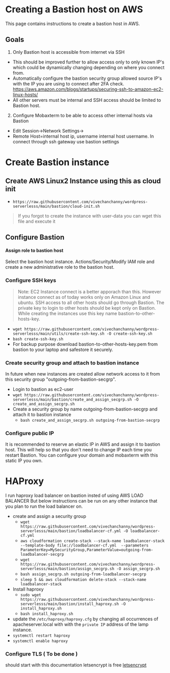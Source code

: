 # Creating a Bastion host on AWS
This page contains instructions to create a bastion host in AWS.

## Goals
1. Only Bastion host is accessible from internet via SSH
  - This should be improved further to allow access only to only known IP's which could be dynamically changing depending on where you connect from.
  - Automatically configure the bastion security group allowed source IP's with the IP you are using to connect after 2FA check. https://aws.amazon.com/blogs/startups/securing-ssh-to-amazon-ec2-linux-hosts/
  - All other servers must be internal and SSH access should be limited to Bastion host.
2. Configure Mobaxterm to be able to access other internal hosts via Bastion
  - Edit Session->Network Settings->
  - Remote Host=internal host ip, username internal host username. In connect through ssh gateway use bastion settings

# Create Bastion instance
## Create AWS Linux2 Instance using this as cloud init
- ```https://raw.githubusercontent.com/vivechanchanny/wordpress-serverlesss/main/bastion/cloud-init.sh```
> If you forgot to create the instance with user-data you can wget this file and execute it
## Configure Bastion
#### Assign role to bastion host
Select the bastion host instance. Actions/Security/Modify IAM role and create a new administrative role to the bastion host.
### Configure SSH keys
> Note: EC2 Instance connect is a better apporach than this. However instance connect as of today works only on Amazon Linux and ubuntu. 
SSH access to all other hosts should go through Bastion. The private key to login to other hosts should be kept only on Bastion. While creating the instances use this key name bastion-to-other-hosts-key.
- ```wget https://raw.githubusercontent.com/vivechanchanny/wordpress-serverlesss/main/utils/create-ssh-key.sh -O create-ssh-key.sh```
- ```bash create-ssh-key.sh```
- For backup purpose download bastion-to-other-hosts-key.pem from bastion to your laptop and safestore it securely.

### Create security group and attach to bastion instance
In future when new instances are created allow network access to it from this security group "outgoing-from-bastion-secgrp".
- Login to bastion as ec2-user
- ```wget https://raw.githubusercontent.com/vivechanchanny/wordpress-serverlesss/main/bastion/create_and_assign_secgrp.sh -O create_and_assign_secgrp.sh```
- Create a security group by name outgoing-from-bastion-secgrp and attach it to bastion instance
  - ```bash create_and_assign_secgrp.sh outgoing-from-bastion-secgrp```


### Configure public IP
It is recommended to reserve an elastic IP in AWS and assign it to bastion host. This will help so that you don't need to change IP each time you restart Bastion. You can configure your domain and mobaxterm with this static IP you own.

# HAProxy
 I run haproxy load balancer on bastion insted of using AWS LOAD BALANCER 
  But below instructions can be run on any other instance that you plan to run the load balancer on.
- create and assign a security group 
  - ```wget https://raw.githubusercontent.com/vivechanchanny/wordpress-serverlesss/main/bastion/loadbalancer-cf.yml -O loadbalancer-cf.yml```
  - ```aws cloudformation create-stack --stack-name loadbalancer-stack --template-body file://loadbalancer-cf.yml  --parameters ParameterKey=MySecurityGroup,ParameterValue=outgoing-from-loadbalancer-secgrp```
  - ```wget https://raw.githubusercontent.com/vivechanchanny/wordpress-serverlesss/main/bastion/assign_secgrp.sh -O assign_secgrp.sh```
  - ```bash assign_secgrp.sh outgoing-from-loadbalancer-secgrp```
  - ```sleep 5 && aws cloudformation delete-stack --stack-name loadbalancer-stack```
- Install haproxy
  - ```sudo wget https://raw.githubusercontent.com/vivechanchanny/wordpress-serverlesss/main/bastion/install_haproxy.sh -O install_haproxy.sh```
  - ```bash install_haproxy.sh```
- update the ```/etc/haproxy/haproxy.cfg``` by changing all occurrences of apacheserver.local with with the ```private IP``` address of the lamp instance.
- ```systemctl restart haproxy```
- ```systemctl enable haproxy```
### Configure TLS ( To be done )
should start with this documentation letsencrypt is free  [letsencrypt](https://www.digitalocean.com/community/tutorials/how-to-secure-haproxy-with-let-s-encrypt-on-centos-7)  